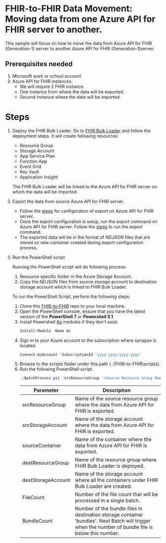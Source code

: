 # FHIR-to-FHIR Data Movement: Moving data from one Azure API for FHIR server to another.

This sample will focus on how to move the data from Azure API for FHIR (Generation-1) server to another Azure API for FHIR (Generation-1)server.

## Prerequisites needed
1.	Microsoft work or school account
2.	Azure API for FHIR instances.
	-	We will require 2 FHIR instance. 
	-	One instance from where the data will be exported.
	-	Second instance where the data will be imported.


# Steps
1. Deploy the FHIR Bulk Loader. Go to [FHIR Bulk Loader](https://github.com/microsoft/fhir-loader) and follow the deployment steps. It will create following resources:
	- Resource Group
	- Storage Account
	- App Service Plan
	- Function App
	- Event Grid
	- Key Vault
	- Application Insight

	The FHIR Bulk Loader will be linked to the Azure API for FHIR server on which the data will be imported.
2. Export the data from source Azure API for FHIR server.
	- Follow the [steps](https://learn.microsoft.com/en-us/azure/healthcare-apis/azure-api-for-fhir/configure-export-data) for configuration of export on Azure API for FHIR server.
	- Once the export configuration is setup, run the export command on Azure API for FHIR server.
	Follow the [steps](https://learn.microsoft.com/en-us/azure/healthcare-apis/azure-api-for-fhir/export-data) to run the export command.
	- The exported data will be in the format of NDJSON files that are stored on new container created during export configuration process.

3. Run the PowerShell script

	Running the PowerShell script will do following process:

	1. Resource specific folder in the Azure Storage Account.
	2. Copy the NDJSON files from source storage account to destination storage account which is linked to FHIR Bulk Loader.

	To run the PowerShell Script, perform the following steps:

	1. Clone this [FHIR-to-FHIR]() repo to your local machine.
	2. Open the PowerShell console, ensure that you have the latest version of the **PowerShell 7** or **Powershell 5.1**.
	3. Install Powershell [Az](https://docs.microsoft.com/en-us/powershell/azure/install-az-ps?view=azps-7.1.0) modules if they don't exist.
		``` PowerShell
		Install-Module -Name Az
		```
	4. Sign in to your Azure account to the subscription where synapse is located.
		``` PowerShell
		Connect-AzAccount -SubscriptionId 'yyyy-yyyy-yyyy-yyyy'
		```
	5. Browse to the scripts folder under this path (..\FHIR-to-FHIR\scripts).
	6. Run the following PowerShell script. 
		```Powershell
		./BatchProcess.ps1 -srcResourceGroup '<Source Resource Group Name>'-srcStorageAccount '<Source Storage Account Name>' -destResourceGroup '<Destination Resource Group Name>' -destStorageAccount '<Destination Storage Account Name>' -sourceContainer '<Source Container Name>'
		```
		|Parameter   | Description   |
        |---|---|
        | srcResourceGroup | Name of the source resource group where the data from Azure API for FHIR is exported. |
        | srcStorageAccount | Name of the storage account where the data from Azure API for FHIR is exported. |
        | sourceContainer | Name of the container where the data from Azure API for FHIR is exported. |
        | destResourceGroup | Name of the resource group where FHIR Bulk Loader is deployed. |
        | destStorageAccount | Name of the storage account where all the containers under FHIR Bulk Loader are created. |
        | FileCount | Number of the file count that will be processed in a single batch. |
        | BundleCount | Number of the bundle files in destination storage container 'bundles'. Next Batch will trigger when the number of bundle file is below this number. 
